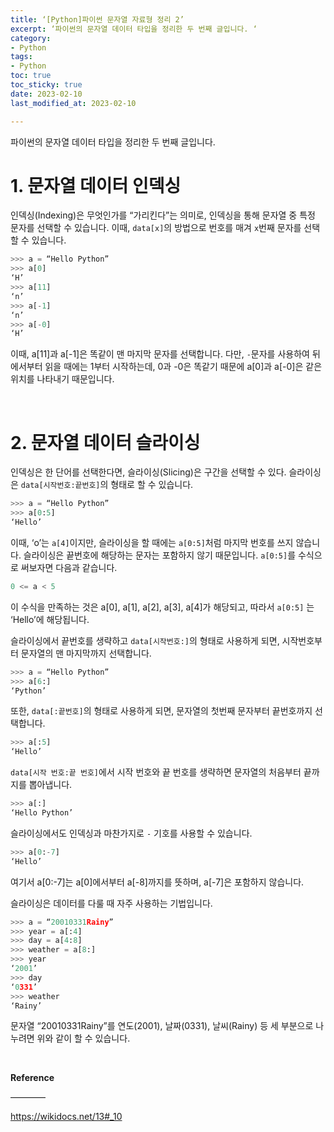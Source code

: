 ```yaml
---
title: ‘[Python]파이썬 문자열 자료형 정리 2’
excerpt: ‘파이썬의 문자열 데이터 타입을 정리한 두 번째 글입니다. ‘
category:
- Python
tags:
- Python
toc: true
toc_sticky: true
date: 2023-02-10
last_modified_at: 2023-02-10

---
```


파이썬의 문자열 데이터 타입을 정리한 두 번째 글입니다. 

# 1. 문자열 데이터 인덱싱

인덱싱(Indexing)은 무엇인가를 “가리킨다”는 의미로, 인덱싱을 통해 문자열 중 특정 문자를 선택할 수 있습니다. 이때, `data[x]`의 방법으로 번호를 매겨 `x`번째 문자를 선택할 수 있습니다.

```python
>>> a = “Hello Python”
>>> a[0]
‘H’
>>> a[11]
‘n’
>>> a[-1]
‘n’
>>> a[-0]
‘H’
``` 
이때, a[11]과 a[-1]은 똑같이 맨 마지막 문자를 선택합니다. 다만, `-`문자를 사용하여 뒤에서부터 읽을 때에는 1부터 시작하는데, 0과 -0은 똑같기 때문에 a[0]과 a[-0]은 같은 위치를 나타내기 때문입니다. 

<br>

# 2. 문자열 데이터 슬라이싱

인덱싱은 한 단어를 선택한다면, 슬라이싱(Slicing)은 구간을 선택할 수 있다. 슬라이싱은  `data[시작번호:끝번호]`의 형태로 할 수 있습니다. 

```python
>>> a = “Hello Python”
>>> a[0:5]
‘Hello’

```
이때, ‘o’는 `a[4]`이지만, 슬라이싱을 할 때에는 `a[0:5]`처럼 마지막 번호를 쓰지 않습니다. 슬라이싱은 끝번호에 해당하는 문자는 포함하지 않기 때문입니다. `a[0:5]`를 수식으로 써보자면 다음과 같습니다.
```python
0 <= a < 5
```
이 수식을 만족하는 것은 a[0], a[1], a[2], a[3], a[4]가 해당되고, 따라서 `a[0:5]` 는 ‘Hello’에 해당됩니다.

슬라이싱에서 끝번호를 생략하고 `data[시작번호:]`의 형태로 사용하게 되면, 시작번호부터 문자열의 맨 마지막까지 선택합니다.

```python
>>> a = “Hello Python”
>>> a[6:]
‘Python’
```

또한,  `data[:끝번호]`의 형태로 사용하게 되면, 문자열의 첫번째 문자부터 끝번호까지 선택합니다.  
```python
>>> a[:5]
‘Hello’
```


`data[시작 번호:끝 번호]`에서 시작 번호와 끝 번호를 생략하면 문자열의 처음부터 끝까지를 뽑아냅니다.   
```python
>>> a[:]
‘Hello Python’
```


슬라이싱에서도 인덱싱과 마찬가지로 `-` 기호를 사용할 수 있습니다.

```python
>>> a[0:-7]
‘Hello’
```

여기서 a[0:-7]는 a[0]에서부터 a[-8]까지를 뜻하며, a[-7]은 포함하지 않습니다.

슬라이싱은 데이터를 다룰 때 자주 사용하는 기법입니다.
```python
>>> a = “20010331Rainy”
>>> year = a[:4]
>>> day = a[4:8]
>>> weather = a[8:]
>>> year
‘2001’
>>> day
‘0331’
>>> weather
‘Rainy’
```

문자열 “20010331Rainy”를 연도(2001), 날짜(0331), 날씨(Rainy) 등 세 부분으로 나누려면 위와 같이 할 수 있습니다.

<br>

<span style=“font-size:18pt”>**Reference**</span> 


————


https://wikidocs.net/13#_10